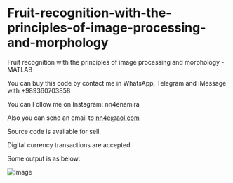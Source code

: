 # Fruit-recognition-with-the-principles-of-image-processing-and-morphology
Fruit recognition with the principles of image processing and morphology - MATLAB

You can buy this code by contact me in WhatsApp, Telegram and iMessage with +989360703858

You can Follow me on Instagram: nn4enamira

Also you can send an email to nn4e@aol.com

Source code is available for sell.

Digital currency transactions are accepted.

Some output is as below:

![image](https://github.com/user-attachments/assets/56206386-b0dc-46fe-b68e-7f7366320e60)

